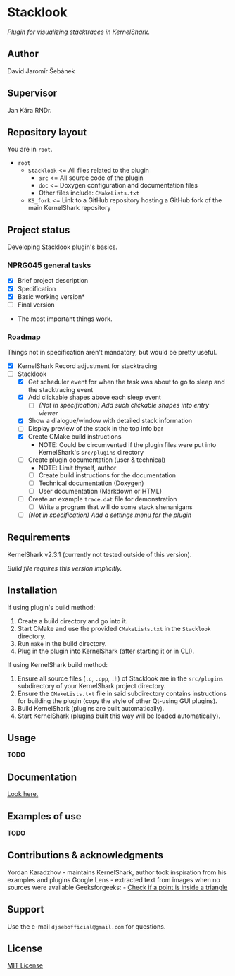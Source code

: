 # Stacklook
*Plugin for visualizing stacktraces in KernelShark.*

## Author

David Jaromír Šebánek

## Supervisor

Jan Kára RNDr.

## Repository layout

You are in `root`.

- `root`
    - `Stacklook` <= All files related to the plugin
        - `src` <= All source code of the plugin
        - `doc` <= Doxygen configuration and documentation files
        - Other files include: `CMakeLists.txt`
    - `KS_fork` <= Link to a GitHub repository hosting a GitHub fork of the main KernelShark repository


## Project status

Developing Stacklook plugin's basics.

### NPRG045 general tasks

- [x] Brief project description
- [x] Specification
- [x] Basic working version*
- [ ] Final version

* The most important things work.

### Roadmap

Things not in specification aren't mandatory, but would be pretty useful.

- [x] KernelShark Record adjustment for stacktracing
- [ ] Stacklook
    * [x] Get scheduler event for when the task was about to go to sleep and the stacktracing event
    * [x] Add clickable shapes above each sleep event
        * [ ] *(Not in specification) Add such clickable shapes into entry viewer*
    * [x] Show a dialogue/window with detailed stack information
    * [ ] Display preview of the stack in the top info bar
    * [x] Create CMake build instructions
        * NOTE: Could be circumvented if the plugin files were put into KernelShark's `src/plugins` directory
    * [ ] Create plugin documentation (user & technical)
        * NOTE: Limit thyself, author
        * [ ] Create build instructions for the documentation
        * [ ] Technical documentation (Doxygen)
        * [ ] User documentation (Markdown or HTML)
    * [ ] Create an example `trace.dat` file for demonstration
        * [ ] Write a program that will do some stack shenanigans
    * [ ] *(Not in specification) Add a settings menu for the plugin*

## Requirements

KernelShark v2.3.1 (currently not tested outside of this version).

*Build file requires this version implicitly.*

## Installation

If using plugin's build method:

1) Create a build directory and go into it.
2) Start CMake and use the provided `CMakeLists.txt` in the `Stacklook` directory.
3) Run `make` in the build directory.
4) Plug in the plugin into KernelShark (after starting it or in CLI).

If using KernelShark build method:

1) Ensure all source files (`.c`, `.cpp`, `.h`) of Stacklook are in the `src/plugins` subdirectory of your KernelShark project directory.
2) Ensure the `CMakeLists.txt` file in said subdirectory contains instructions for building the plugin (copy the style of other Qt-using GUI plugins).
3) Build KernelShark (plugins are built automatically).
4) Start KernelShark (plugins built this way will be loaded automatically).


## Usage

**TODO**

## Documentation

[Look here.](./Stacklook/doc)

## Examples of use

**TODO**

## Contributions & acknowledgments

Yordan Karadzhov - maintains KernelShark, author took inspiration from his examples and plugins
Google Lens - extracted text from images when no sources were available
Geeksforgeeks:
    - [Check if a point is inside a triangle](https://www.geeksforgeeks.org/check-whether-a-given-point-lies-inside-a-triangle-or-not/)

## Support

Use the e-mail `djsebofficial@gmail.com` for questions.

## License

[MIT License](./LICENSE)
